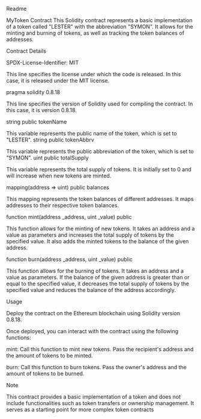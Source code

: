 Readme

MyToken Contract
This Solidity contract represents a basic implementation of a token called "LESTER" with the abbreviation "SYMON". It allows for the minting and burning of tokens, as well as tracking the token balances of addresses.

Contract Details

SPDX-License-Identifier: MIT

This line specifies the license under which the code is released. In this case, it is released under the MIT license.

pragma solidity 0.8.18

This line specifies the version of Solidity used for compiling the contract. In this case, it is version 0.8.18.

string public tokenName

This variable represents the public name of the token, which is set to "LESTER".
string public tokenAbbrv

This variable represents the public abbreviation of the token, which is set to "SYMON".
uint public totalSupply

This variable represents the total supply of tokens. It is initially set to 0 and will increase when new tokens are minted.

mapping(address => uint) public balances

This mapping represents the token balances of different addresses. It maps addresses to their respective token balances.

function mint(address _address, uint _value) public

This function allows for the minting of new tokens. It takes an address and a value as parameters and increases the total supply of tokens by the specified value. It also adds the minted tokens to the balance of the given address.

function burn(address _address, uint _value) public

This function allows for the burning of tokens. It takes an address and a value as parameters. If the balance of the given address is greater than or equal to the specified value, it decreases the total supply of tokens by the specified value and reduces the balance of the address accordingly.

Usage

Deploy the contract on the Ethereum blockchain using Solidity version 0.8.18.

Once deployed, you can interact with the contract using the following functions:

mint: Call this function to mint new tokens. Pass the recipient's address and the amount of tokens to be minted.

burn: Call this function to burn tokens. Pass the owner's address and the amount of tokens to be burned.

Note

This contract provides a basic implementation of a token and does not include functionalities such as token transfers or ownership management. It serves as a starting point for more complex token contracts
